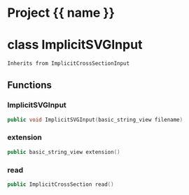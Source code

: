 <script setup>
import {useRoute} from 'vitepress'
const {path} = useRoute()
const tokens = path.split('/')
const words = tokens[2].split('-');
for (let i = 0; i < words.length; i++) {
    words[i] = words[i].charAt(0).toUpperCase() + words[i].slice(1);
    words[i] = words[i].replace('geode', 'Geode')
}
const name = words.join('-');
</script>
# Project {{ name }}

# class ImplicitSVGInput


```cpp
Inherits from ImplicitCrossSectionInput
```



## Functions

### ImplicitSVGInput

```cpp
public void ImplicitSVGInput(basic_string_view filename)
```


### extension

```cpp
public basic_string_view extension()
```


### read

```cpp
public ImplicitCrossSection read()
```




